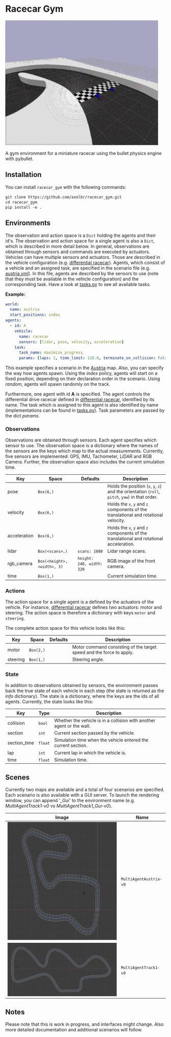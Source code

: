 # Racecar Gym

![berlin track](docs/racecar_gym.gif)

A gym environment for a miniature racecar using the bullet physics engine with pybullet.
## Installation
You can install ``racecar_gym`` with the following commands:

```shell_script
git clone https://github.com/axelbr/racecar_gym.git
cd racecar_gym
pip install -e .
```

## Environments

The observation and action space is a `Dict` holding the agents and their id's. The observation and action space for a single agent 
is also a `Dict`, which is described in more detail below. In general, observations are obtained through sensors and commands
are executed by actuators. Vehicles can have multiple sensors and actuators. Those are described in the vehicle configuration
(e.g. [differential racecar](models/vehicles/racecar/racecar.yml)). Agents, which consist of a vehicle and an assigned task,
are specified in the scenario file (e.g. [austria.yml](scenarios/austria.yml)). In this file, agents are described by the
sensors to use (note that they must be available in the vehicle configuration) and the corresponding task. Have a look at
[tasks.py](racecar_gym/core/tasks.py) to see all available tasks.

**Example:**
```yaml
world:
  name: austria
  start_positions: index
agents:
  - id: A
    vehicle:
      name: racecar
      sensors: [lidar, pose, velocity, acceleration]
    task:
      task_name: maximize_progress
      params: {laps: 1, time_limit: 120.0, terminate_on_collision: False}
```

This example specifies a scenario in the [Austria](models/scenes/austria/austria.yml) map. Also, you can specify the way 
how agents spawn. Using the *index* policy, agents will start on a fixed position, depending on their declaration order in
the scenario. Using *random*, agents will spawn randomly on the track.

Furthermore, one agent with id **A**
is specified. The agent controls the differential drive racecar defined in [differential racecar](models/vehicles/racecar/racecar.yml),
identified by its name. The task which is assigned to this agent is also identified by name (implementations can be found in [tasks.py](racecar_gym/core/tasks.py)).
Task parameters are passed by the dict *params*.

### Observations

Observations are obtained through sensors. Each agent specifies which sensor to use. The observation space is a dictionary
where the names of the sensors are the keys which map to the actual measurements. Currently, five sensors are implemented:
GPS, IMU, Tachometer, LiDAR and RGB Camera. Further, the observation space also includes the current simulation time.

|Key|Space|Defaults|Description|
|---|---|---|---|
|pose|`Box(6,)`| |Holds the position (`x`, `y`, `z`) and the orientation (`roll`, `pitch`, `yaw`) in that order.|
|velocity|`Box(6,)`| |Holds the `x`, `y` and `z` components of the translational and rotational velocity.|
|acceleration|`Box(6,)`| |Holds the `x`, `y` and `z` components of the translational and rotational acceleration.|
|lidar|`Box(<scans>,)`|`scans: 1080`|Lidar range scans.|
|rgb_camera|`Box(<height>, <width>, 3)`|`height: 240, width: 320`|RGB image of the front camera.|
|time|`Box(1,)`| |Current simulation time.|

### Actions
The action space for a single agent is a defined by the actuators of the vehicle. For instance, [differential racecar](models/vehicles/racecar/racecar.yml)
defines two actuators: motor and steering. The action space is therefore a dictionary with keys `motor` and `steering`.

The complete action space for this vehicle looks like this:

|Key|Space|Defaults|Description|
|---|---|---|---|
|motor|`Box(2,)`| |Motor command consisting of the target speed and the force to apply.|
|steering|`Box(1,)`| |Steering angle.|

### State
In addition to observations obtained by sensors, the environment passes back the true state of each vehicle in each
step (the state is returned as the *info* dictionary). The state is a dictionary, where the keys are the ids of all agents.
Currently, the state looks like this:

|Key|Type|Description|
|---|---|---|
|collision|`bool`|Whether the vehicle is in a collision with another agent or the wall.|
|section|`int`|Current section passed by the vehicle.|
|section_time|`float`|Simulation time when the vehicle entered the current section.|
|lap|`int`|Current lap in which the vehicle is.|
|time|`float`|Simulation time.|

## Scenes

Currently two maps are available and a total of four scenarios are specified. Each scenario is also available with a GUI
server. To launch the rendering window, you can append '*_Gui*' to the environment name (e.g. *MultiAgentTrack1-v0* vs *MultiAgentTrack1_Gui-v0*).


| Image | Name |
| --- | --- |
|![austria](docs/austria.png)|`MultiAgentAustria-v0`|
|![track1](docs/track1.png)|`MultiAgentTrack1-v0`|
## Notes
Please note that this is work in progress, and interfaces might change. Also more detailed documentation and additional scenarios will follow.

